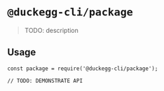 # `@duckegg-cli/package`

> TODO: description

## Usage

```
const package = require('@duckegg-cli/package');

// TODO: DEMONSTRATE API
```
